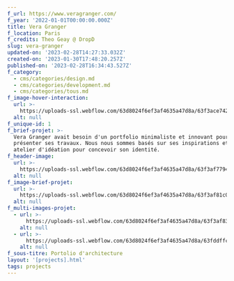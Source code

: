 ```yaml
---
f_url: https://www.veragranger.com/
f_year: '2022-01-01T00:00:00.000Z'
title: Vera Granger
f_location: Paris
f_credits: Theo Geay @ DropD
slug: vera-granger
updated-on: '2023-02-28T14:27:33.032Z'
created-on: '2023-01-30T17:48:20.257Z'
published-on: '2023-02-28T16:34:43.527Z'
f_category:
  - cms/categories/design.md
  - cms/categories/development.md
  - cms/categories/tous.md
f_image-hover-interaction:
  url: >-
    https://uploads-ssl.webflow.com/63d8024f6ef3af4635a47d8a/63f3ace742d1b765cc4012b5_hoverimg.webp
  alt: null
f_unique-id: 1
f_brief-projet: >-
  Vera Granger avait besoin d'un portfolio minimaliste et innovant pour
  présenter ses travaux. Nous nous sommes basés sur ses inspirations et sur un
  atelier d'idéation pour concevoir son identité. 
f_header-image:
  url: >-
    https://uploads-ssl.webflow.com/63d8024f6ef3af4635a47d8a/63f3af7794786bdfea205c21_63f3aef6ef8a2d3e5c299525_img1.webp
  alt: null
f_image-brief-projet:
  url: >-
    https://uploads-ssl.webflow.com/63d8024f6ef3af4635a47d8a/63f3af81c03bb8fbc9d240e0_63f3aef585e5e452567afd2c_img3.webp
  alt: null
f_multi-images-projet:
  - url: >-
      https://uploads-ssl.webflow.com/63d8024f6ef3af4635a47d8a/63f3af8386cb6f902401e543_63f3aef50e62e5dff944b051_img2.webp
    alt: null
  - url: >-
      https://uploads-ssl.webflow.com/63d8024f6ef3af4635a47d8a/63fddffc4c92901bf253a5d1_63fddf1cf9139267ce0ceba3_Screenshot_2.webp
    alt: null
f_sous-titre: Portolio d'architecture
layout: '[projects].html'
tags: projects
---
```



